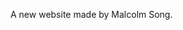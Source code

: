 

A new website made by Malcolm Song.



<!---
<script>

document.getElementById("archive-title").style.display="none";//隐藏文章链接
--->
